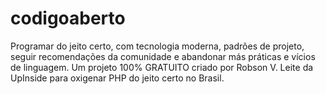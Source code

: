 # codigoaberto
Programar do jeito certo, com tecnologia moderna, padrões de projeto, seguir recomendações da comunidade e abandonar más práticas e vícios de linguagem. Um projeto 100% GRATUITO criado por Robson V. Leite da UpInside para oxigenar PHP do jeito certo no Brasil. 
